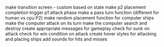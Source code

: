make transition screen - custom based on state
make p2 placement completion trigger p1 attack phase
make a pass turn function (different for human vs cpu P2)
make random placement function for computer ships
make the computer attack on its turn
make the computer search and destroy
create appropriate messages for gameplay
check for sunk on attack
check for win condition on attack
create hover styles for attacking and placing ships
add sounds for hits and misses

